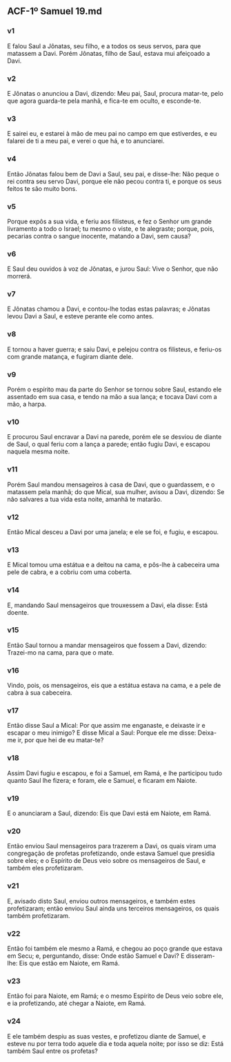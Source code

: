 ## ACF-1º Samuel 19.md
### v1
 E falou Saul a Jônatas, seu filho, e a todos os seus servos, para que matassem a Davi. Porém Jônatas, filho de Saul, estava mui afeiçoado a Davi.
### v2
 E Jônatas o anunciou a Davi, dizendo: Meu pai, Saul, procura matar-te, pelo que agora guarda-te pela manhã, e fica-te em oculto, e esconde-te.
### v3
 E sairei eu, e estarei à mão de meu pai no campo em que estiverdes, e eu falarei de ti a meu pai, e verei o que há, e to anunciarei.
### v4
 Então Jônatas falou bem de Davi a Saul, seu pai, e disse-lhe: Não peque o rei contra seu servo Davi, porque ele não pecou contra ti, e porque os seus feitos te são muito bons.
### v5
 Porque expôs a sua vida, e feriu aos filisteus, e fez o Senhor um grande livramento a todo o Israel; tu mesmo o viste, e te alegraste; porque, pois, pecarias contra o sangue inocente, matando a Davi, sem causa?
### v6
 E Saul deu ouvidos à voz de Jônatas, e jurou Saul: Vive o Senhor, que não morrerá.
### v7
 E Jônatas chamou a Davi, e contou-lhe todas estas palavras; e Jônatas levou Davi a Saul, e esteve perante ele como antes.
### v8
 E tornou a haver guerra; e saiu Davi, e pelejou contra os filisteus, e feriu-os com grande matança, e fugiram diante dele.
### v9
 Porém o espírito mau da parte do Senhor se tornou sobre Saul, estando ele assentado em sua casa, e tendo na mão a sua lança; e tocava Davi com a mão, a harpa.
### v10
 E procurou Saul encravar a Davi na parede, porém ele se desviou de diante de Saul, o qual feriu com a lança a parede; então fugiu Davi, e escapou naquela mesma noite.
### v11
 Porém Saul mandou mensageiros à casa de Davi, que o guardassem, e o matassem pela manhã; do que Mical, sua mulher, avisou a Davi, dizendo: Se não salvares a tua vida esta noite, amanhã te matarão.
### v12
 Então Mical desceu a Davi por uma janela; e ele se foi, e fugiu, e escapou.
### v13
 E Mical tomou uma estátua e a deitou na cama, e pôs-lhe à cabeceira uma pele de cabra, e a cobriu com uma coberta.
### v14
 E, mandando Saul mensageiros que trouxessem a Davi, ela disse: Está doente.
### v15
 Então Saul tornou a mandar mensageiros que fossem a Davi, dizendo: Trazei-mo na cama, para que o mate.
### v16
 Vindo, pois, os mensageiros, eis que a estátua estava na cama, e a pele de cabra à sua cabeceira.
### v17
 Então disse Saul a Mical: Por que assim me enganaste, e deixaste ir e escapar o meu inimigo? E disse Mical a Saul: Porque ele me disse: Deixa-me ir, por que hei de eu matar-te?
### v18
 Assim Davi fugiu e escapou, e foi a Samuel, em Ramá, e lhe participou tudo quanto Saul lhe fizera; e foram, ele e Samuel, e ficaram em Naiote.
### v19
 E o anunciaram a Saul, dizendo: Eis que Davi está em Naiote, em Ramá.
### v20
 Então enviou Saul mensageiros para trazerem a Davi, os quais viram uma congregação de profetas profetizando, onde estava Samuel que presidia sobre eles; e o Espírito de Deus veio sobre os mensageiros de Saul, e também eles profetizaram.
### v21
 E, avisado disto Saul, enviou outros mensageiros, e também estes profetizaram; então enviou Saul ainda uns terceiros mensageiros, os quais também profetizaram.
### v22
 Então foi também ele mesmo a Ramá, e chegou ao poço grande que estava em Secu; e, perguntando, disse: Onde estão Samuel e Davi? E disseram-lhe: Eis que estão em Naiote, em Ramá.
### v23
 Então foi para Naiote, em Ramá; e o mesmo Espírito de Deus veio sobre ele, e ia profetizando, até chegar a Naiote, em Ramá.
### v24
 E ele também despiu as suas vestes, e profetizou diante de Samuel, e esteve nu por terra todo aquele dia e toda aquela noite; por isso se diz: Está também Saul entre os profetas?
